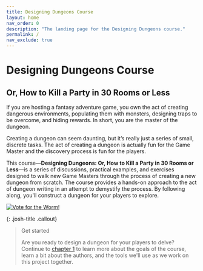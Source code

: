 ```yaml
---
title: Designing Dungeons Course
layout: home
nav_order: 0
description: "The landing page for the Designing Dungeons course."
permalink: /
nav_exclude: true
---
```


# Designing Dungeons Course

## Or, How to Kill a Party in 30 Rooms or Less

If you are hosting a fantasy adventure game, you own the act of creating dangerous environments, populating them with monsters, designing traps to be overcome, and hiding rewards. In short, you are the master of the dungeon. 

Creating a dungeon can seem daunting, but it’s really just a series of small, discrete tasks. The act of creating a dungeon is actually fun for the Game Master and the discovery process is fun for the players. 

This course&mdash;**Designing Dungeons: Or, How to Kill a Party in 30 Rooms or Less**&mdash;is a series of discussions, practical examples, and exercises designed to walk new Game Masters through the process of creating a new dungeon from scratch. The course provides a hands-on approach to the act of dungeon writing in an attempt to demystify the process. By following along, you'll construct a dungeon for your players to explore.

<a href="https://vote.ennie-awards.com/vote/2025/index.php" target="_blank">
  <img src="https://i.ibb.co/sn6VJp6/ENNIE-Nominee-Worm.png" alt="Vote for the Worm!">
</a>

{: .josh-title .callout}
> Get started
> 
> Are you ready to design a dungeon for your players to delve? Continue to [chapter 1]({{site.baseurl}}/docs/chapter1/) to learn more about the goals of the course, learn a bit about the authors, and the tools we'll use as we work on this project together.